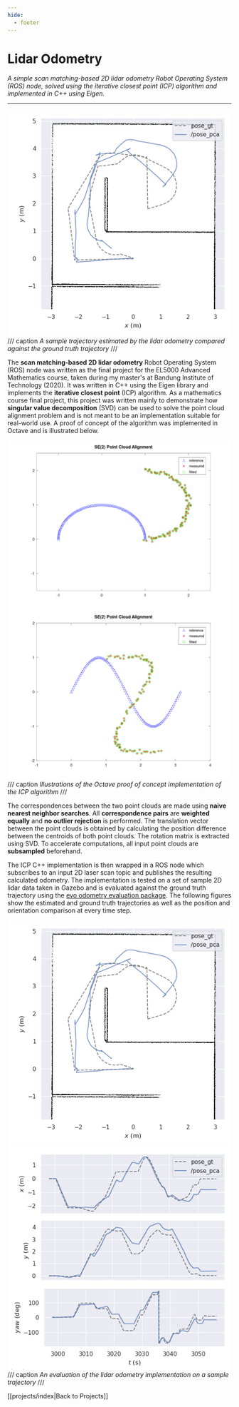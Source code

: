 ```yaml
---
hide:
  - footer
---
```


# Lidar Odometry

*A simple scan matching-based 2D lidar odometry Robot Operating System (ROS) node, solved using the iterative closest point (ICP) algorithm and implemented in C++ using Eigen.*

---

![](../resources/projects/scan_matching/evo_traj.png)
/// caption
*A sample trajectory estimated by the lidar odometry compared against the ground truth trajectory*
///

The **scan matching-based 2D lidar odometry** Robot Operating System (ROS) node was written as the final project for the EL5000 Advanced Mathematics course, taken during my master's at Bandung Institute of Technology (2020). It was written in C++ using the Eigen library and implements the **iterative closest point** (ICP) algorithm. As a mathematics course final project, this project was written mainly to demonstrate how **singular value decomposition** (SVD) can be used to solve the point cloud alignment problem and is not meant to be an implementation suitable for real-world use. A proof of concept of the algorithm was implemented in Octave and is illustrated below.

![](../resources/projects/scan_matching/icp_animation.gif)
![](../resources/projects/scan_matching/icp_2_animation.gif)
/// caption
*Illustrations of the Octave proof of concept implementation of the ICP algorithm*
///

The correspondences between the two point clouds are made using **naive nearest neighbor searches**. All **correspondence pairs** are **weighted equally** and **no outlier rejection** is performed. The translation vector between the point clouds is obtained by calculating the position difference between the centroids of both point clouds. The rotation matrix is extracted using SVD. To accelerate computations, all input point clouds are **subsampled** beforehand.

The ICP C++ implementation is then wrapped in a ROS node which subscribes to an input 2D laser scan topic and publishes the resulting calculated odometry. The implementation is tested on a set of sample 2D lidar data taken in Gazebo and is evaluated against the ground truth trajectory using the [evo odometry evaluation package](https://github.com/MichaelGrupp/evo). The following figures show the estimated and ground truth trajectories as well as the position and orientation comparison at every time step.


![](../resources/projects/scan_matching/evo_traj.png)
![](../resources/projects/scan_matching/evo_pos_ort.png)
/// caption
*An evaluation of the lidar odometry implementation on a sample trajectory*
///

[[projects/index|Back to Projects]]